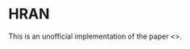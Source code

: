 # HRAN
This is an unofficial implementation of the paper <<Learning Knowledge Graph Embedding With Heterogeneous Relation Attention Networks>>.

